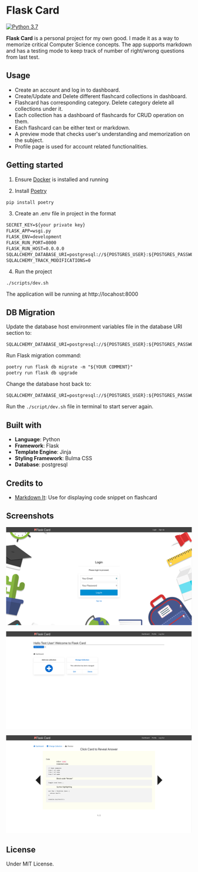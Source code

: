 # Flask Card

[![Python 3.7](https://img.shields.io/badge/python-3.7-blue)](https://www.python.org)

**Flask Card** is a personal project for my own good. I made it as a way to memorize critical Computer Science concepts. The app supports markdown and has a testing mode to keep track of number of right/wrong questions from last test.

## Usage

- Create an account and log in to dashboard.
- Create/Update and Delete different flashcard collections in dashboard.
- Flashcard has corresponding category. Delete category delete all collections under it.
- Each collection has a dashboard of flashcards for CRUD operation on them.
- Each flashcard can be either text or markdown.
- A preview mode that checks user's understanding and memorization on the subject.
- Profile page is used for account related functionalities.

## Getting started

1. Ensure [Docker](https://www.docker.com) is installed and running

2. Install [Poetry](https://github.com/python-poetry/poetry)
```
pip install poetry
```

3. Create an .env file in project in the format
```
SECRET_KEY=${your private key}
FLASK_APP=wsgi.py
FLASK_ENV=development
FLASK_RUN_PORT=8000
FLASK_RUN_HOST=0.0.0.0
SQLALCHEMY_DATABASE_URI=postgresql://${POSTGRES_USER}:${POSTGRES_PASSWORD}@postgres:5432/${POSTGRES_DB}
SQLALCHEMY_TRACK_MODIFICATIONS=0
```

4. Run the project
```
./scripts/dev.sh
```
The application will be running at http://locahost:8000

## DB Migration
Update the database host environment variables file in the database URI section to:
```
SQLALCHEMY_DATABASE_URI=postgresql://${POSTGRES_USER}:${POSTGRES_PASSWORD}@localhost:5432/${POSTGRES_DB}
```

Run Flask migration command:
```
poetry run flask db migrate -m "${YOUR COMMENT}"
poetry run flask db upgrade
```

Change the database host back to:
```
SQLALCHEMY_DATABASE_URI=postgresql://${POSTGRES_USER}:${POSTGRES_PASSWORD}@postgres:5432/${POSTGRES_DB}
```

Run the `./script/dev.sh` file in terminal to start server again.

## Built with

- **Language**: Python
- **Framework**: Flask
- **Template Engine**: Jinja
- **Styling Framework**: Bulma CSS
- **Database**: postgresql

## Credits to

- [Markdown It](https://github.com/markdown-it/markdown-it): Use for displaying code snippet on flashcard

## Screenshots

![Login Page](./screenshots/login.png)

![Dashboard](./screenshots/dashboard.png)

![Preview Flashcards](./screenshots/preview-mode.png)

## License

Under MIT License.
